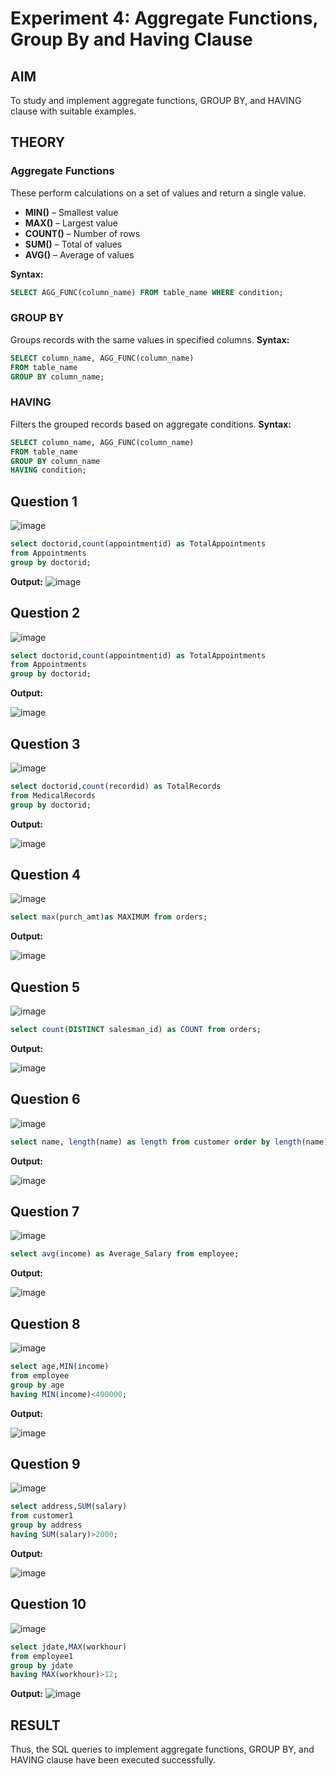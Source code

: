 # Experiment 4: Aggregate Functions, Group By and Having Clause

## AIM
To study and implement aggregate functions, GROUP BY, and HAVING clause with suitable examples.

## THEORY

### Aggregate Functions
These perform calculations on a set of values and return a single value.

- **MIN()** – Smallest value  
- **MAX()** – Largest value  
- **COUNT()** – Number of rows  
- **SUM()** – Total of values  
- **AVG()** – Average of values

**Syntax:**
```sql
SELECT AGG_FUNC(column_name) FROM table_name WHERE condition;
```
### GROUP BY
Groups records with the same values in specified columns.
**Syntax:**
```sql
SELECT column_name, AGG_FUNC(column_name)
FROM table_name
GROUP BY column_name;
```
### HAVING
Filters the grouped records based on aggregate conditions.
**Syntax:**
```sql
SELECT column_name, AGG_FUNC(column_name)
FROM table_name
GROUP BY column_name
HAVING condition;
```

**Question 1**
--
![image](https://github.com/user-attachments/assets/d2d5144f-21cb-47f8-a790-865613b5d4d9)


```sql
select doctorid,count(appointmentid) as TotalAppointments
from Appointments 
group by doctorid;
```

**Output:**
![image](https://github.com/user-attachments/assets/8da944cb-ca86-44d6-bd0c-7c065b3790be)


**Question 2**
---
![image](https://github.com/user-attachments/assets/d34d3d04-92cc-472f-a035-ef7860f3bfff)


```sql
select doctorid,count(appointmentid) as TotalAppointments
from Appointments 
group by doctorid;
```

**Output:**

![image](https://github.com/user-attachments/assets/8f08a5c5-4dcd-4fe8-9087-3bcb4538ff63)


**Question 3**
---
![image](https://github.com/user-attachments/assets/d789e34a-7914-4d7c-84c3-b04ebc11a29a)


```sql
select doctorid,count(recordid) as TotalRecords
from MedicalRecords 
group by doctorid;
```

**Output:**

![image](https://github.com/user-attachments/assets/2c9b8104-e6eb-49f2-aea8-0a61c956d2e0)


**Question 4**
---
![image](https://github.com/user-attachments/assets/425ab76d-438c-4f46-8add-7fd360bf9643)


```sql
select max(purch_amt)as MAXIMUM from orders;
```

**Output:**

![image](https://github.com/user-attachments/assets/27f3df83-d7ef-48c9-95a0-1d87c33f7caf)


**Question 5**
---
![image](https://github.com/user-attachments/assets/e3bcd3bc-46d7-409f-a884-bc783fc330bc)


```sql
select count(DISTINCT salesman_id) as COUNT from orders;
```

**Output:**

![image](https://github.com/user-attachments/assets/1438e0cb-c8b3-4476-b889-c99e1002d1c5)


**Question 6**
---
![image](https://github.com/user-attachments/assets/d30050ca-d8cd-439d-af4c-f6f25f9494dd)


```sql
select name, length(name) as length from customer order by length(name) desc limit 1;
```

**Output:**

![image](https://github.com/user-attachments/assets/b4805d2d-3040-45e7-9116-a54d120d5763)


**Question 7**
---
![image](https://github.com/user-attachments/assets/d72669ca-f950-4244-af21-d4e14e39b39f)


```sql
select avg(income) as Average_Salary from employee;
```

**Output:**

![image](https://github.com/user-attachments/assets/44de571e-76ae-46b0-8307-cf0f85872b44)


**Question 8**
---
![image](https://github.com/user-attachments/assets/701bd100-3644-426f-b499-ac3841416cff)


```sql
select age,MIN(income) 
from employee 
group by age 
having MIN(income)<400000;
```

**Output:**

![image](https://github.com/user-attachments/assets/5a28825d-370a-49be-bdd2-06914497c6ac)


**Question 9**
---
![image](https://github.com/user-attachments/assets/a7d61588-54f8-4bef-9740-3e12dbdadf75)


```sql
select address,SUM(salary)
from customer1
group by address 
having SUM(salary)>2000;
```

**Output:**

![image](https://github.com/user-attachments/assets/aa47256b-4185-4918-a6a8-4c230fa72cf5)


**Question 10**
---
![image](https://github.com/user-attachments/assets/81a2398d-2be5-4d5e-854e-0f85ca7923c1)


```sql
select jdate,MAX(workhour)
from employee1
group by jdate 
having MAX(workhour)>12;
```

**Output:**
![image](https://github.com/user-attachments/assets/d83c5036-96c8-4732-9060-f53123160c2e)


## RESULT
Thus, the SQL queries to implement aggregate functions, GROUP BY, and HAVING clause have been executed successfully.
